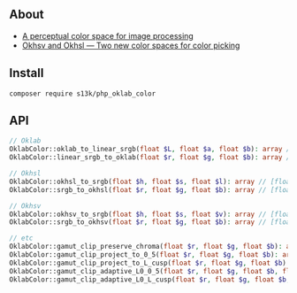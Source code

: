 ## About
- [A perceptual color space for image processing](https://bottosson.github.io/posts/oklab/)
- [Okhsv and Okhsl — Two new color spaces for color picking](https://bottosson.github.io/posts/colorpicker/)

## Install
`composer require s13k/php_oklab_color`

## API
```php
// Oklab
OklabColor::oklab_to_linear_srgb(float $L, float $a, float $b): array // [float $r, float $g, float $b]
OklabColor::linear_srgb_to_oklab(float $r, float $g, float $b): array // [float $L, float $a, float $b]

// Okhsl
OklabColor::okhsl_to_srgb(float $h, float $s, float $l): array // [float $r, float $g, float $b]
OklabColor::srgb_to_okhsl(float $r, float $g, float $b): array // [float $h, float $s, float $l]

// Okhsv
OklabColor::okhsv_to_srgb(float $h, float $s, float $v): array // [float $r, float $g, float $b]
OklabColor::srgb_to_okhsv(float $r, float $g, float $b): array // [float $h, float $s, float $v]

// etc
OklabColor::gamut_clip_preserve_chroma(float $r, float $g, float $b): array
OklabColor::gamut_clip_project_to_0_5(float $r, float $g, float $b): array
OklabColor::gamut_clip_project_to_L_cusp(float $r, float $g, float $b): array
OklabColor::gamut_clip_adaptive_L0_0_5(float $r, float $g, float $b, float $alpha = 0.05): array
OklabColor::gamut_clip_adaptive_L0_L_cusp(float $r, float $g, float $b, float $alpha = 0.05): array
```
